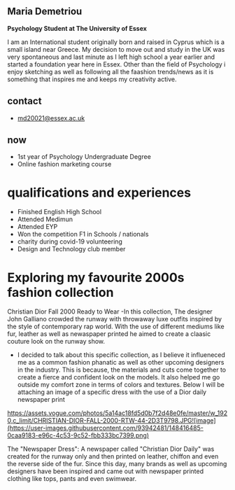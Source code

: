 ## Maria Demetriou
**Psychology Student at The University of Essex**  

I am an International student originally born and raised in Cyprus which is a small island near Greece. My decision to move out and study in the UK was very spontaneous and last minute as I left high school a year earlier and started a foundation year here in Essex. Other than the field of Psychology i enjoy sketching as well as following all the faashion trends/news as it is something that inspires me and keeps my creativity active. 

## contact
- md20021@essex.ac.uk

## now
-  1st year of Psychology Undergraduate Degree
-  Online fashion marketing course

# qualifications and experiences
- Finished English High School
- Attended Medimun 
- Attended EYP 
- Won the competition F1 in Schools / nationals
- charity during covid-19 volunteering
- Design and Technology club member


# Exploring my favourite 2000s fashion collection
Christian Dior Fall 2000 Ready to Wear
-In this collection, The designer John Galliano crowded the runway with throwaway luxe outfits inspired by the style of contemporary rap world. With the use of different mediums like fur, leather as well as newaspaper printed he aimed to create a claasic couture look on the runway show.
- I decided to talk about this specific collection, as I believe it influeneced me as a common fashion phanatic as well as other upcoming designers in the industry. This is because, the materials and cuts come together to create a fierce and confident look on the models. It also helped me go outside my comfort zone in terms of colors and textures. Below I will be attaching an image of a specific dress with the use of a Dior daily newspaper print

https://assets.vogue.com/photos/5a14ac18fd5d0b7f2d48e0fe/master/w_1920,c_limit/CHRISTIAN-DIOR-FALL-2000-RTW-44-2D3T9798.JPG![image](https://user-images.githubusercontent.com/93942481/148416485-0caa9183-e96c-4c53-9c52-fbb333bc7399.png)

The "Newspaper Dress": A newspaper called "Christian Dior Daily" was created for the runway only and then printed on leather, chiffon and even the reverse side of the fur. Since this day, many brands as well as upcoming designers have been inspired and came out with newspaper printed clothing like tops, pants and even swimwear.



